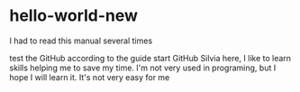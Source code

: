 # hello-world-new




I had to read this manual several times

test the GitHub according to the guide start GitHub
Silvia here, I like to learn skills helping me to save my time.
I'm not very used in programing, but I hope I will learn it.
It's not very easy for me

